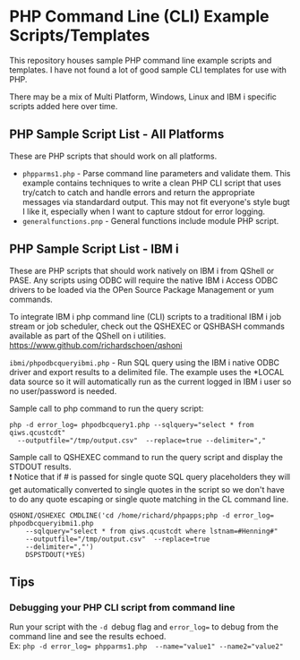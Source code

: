 # PHP Command Line (CLI) Example Scripts/Templates
This repository houses sample PHP command line example scripts and templates. I have not found a lot of good sample CLI templates for use with PHP.    

There may be a mix of Multi Platform, Windows, Linux and IBM i specific scripts added here over time. 

## PHP Sample Script List - All Platforms
These are PHP scripts that should work on all platforms.  
- ```phpparms1.php``` - Parse command line parameters and validate them. This example contains techniques to write a clean PHP CLI script that uses try/catch to catch and handle errors and return the appropriate messages via standardard output. This may not fit everyone's style bugt I like it, especially when I want to capture stdout for error logging.
- ```generalfunctions.pnp``` - General functions include module PHP script.

## PHP Sample Script List - IBM i 
These are PHP scripts that should work natively on IBM i from QShell or PASE. Any scripts using ODBC will require the native IBM i Access ODBC drivers to be loaded via the OPen Source Package Management or yum commands.      

To integrate IBM i php command line (CLI) scripts to a traditional IBM i job stream or job scheduler, check out the QSHEXEC or QSHBASH commands available as part of the QShell on i utilities. https://www.github.com/richardschoen/qshoni 

```ibmi/phpodbcqueryibmi.php``` - Run SQL query using the IBM i native ODBC driver and export results to a delimited file. The example uses the *LOCAL data source so it will automatically run as the current logged in IBM i user so no user/password is needed.  

Sample call to php command to run the query script:    
```
php -d error_log= phpodbcquery1.php --sqlquery="select * from qiws.qcustcdt"
  --outputfile="/tmp/output.csv"  --replace=true --delimiter=","
```

Sample call to QSHEXEC command to run the query script and display the STDOUT results.   
❗ Notice that if # is passed for single quote SQL query placeholders they will get automatically converted to single quotes in the script so we don't have to do any quote escaping or single quote matching in the CL command line.
```
QSHONI/QSHEXEC CMDLINE('cd /home/richard/phpapps;php -d error_log= phpodbcqueryibmi1.php        
    --sqlquery="select * from qiws.qcustcdt where lstnam=#Henning#" 
    --outputfile="/tmp/output.csv"  --replace=true      
    --delimiter=","')                               
    DSPSTDOUT(*YES)                                                         
```

## Tips

### Debugging your PHP CLI script from command line   
Run your script with the ```-d ```debug flag and ```error_log=``` to debug from the command line and see the results echoed.   
Ex: ```php -d error_log= phpparms1.php  --name="value1" --name2="value2"```


 






